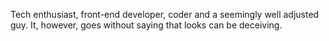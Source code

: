 Tech enthusiast, front-end developer, coder and a seemingly well adjusted guy. It, however, goes without saying that looks can be deceiving.
